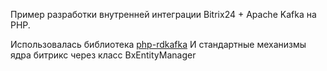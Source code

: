 Пример разработки внутренней интеграции Bitrix24 + Apache Kafka на PHP.

Использовалась библиотека [php-rdkafka](https://github.com/arnaud-lb/php-rdkafka)
И стандартные механизмы ядра битрикс через класс BxEntityManager
